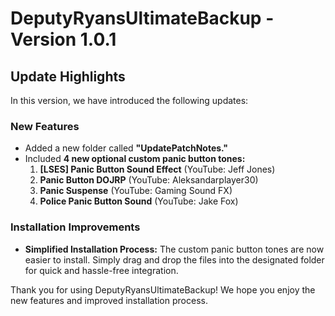 # DeputyRyansUltimateBackup - Version 1.0.1

## Update Highlights

In this version, we have introduced the following updates:

### New Features
- Added a new folder called **"UpdatePatchNotes."**
- Included **4 new optional custom panic button tones:**
  1. **[LSES] Panic Button Sound Effect** (YouTube: Jeff Jones)
  2. **Panic Button DOJRP** (YouTube: Aleksandarplayer30)
  3. **Panic Suspense** (YouTube: Gaming Sound FX)
  4. **Police Panic Button Sound** (YouTube: Jake Fox)

### Installation Improvements
- **Simplified Installation Process:** The custom panic button tones are now easier to install. Simply drag and drop the files into the designated folder for quick and hassle-free integration.

Thank you for using DeputyRyansUltimateBackup! We hope you enjoy the new features and improved installation process.

